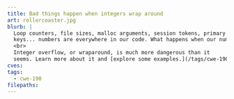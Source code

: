 ```yaml
---
title: Bad things happen when integers wrap around
art: rollercoaster.jpg
blurb: |
  Loop counters, file sizes, malloc arguments, session tokens, primary
  keys... numbers are everywhere in our code. What happens when our numbers get very, <i>very</i> big?
  <br>  
  Integer overflow, or wraparound, is much more dangerous than it
  seems. Learn more about it and [explore some examples.](/tags/cwe-190)
cves:
tags:
  - cwe-190
filepaths:
---
```


